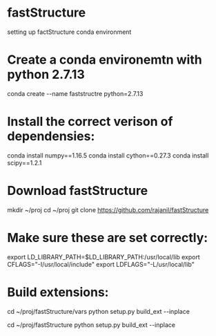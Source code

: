 # fastStructure
setting up factStructure conda environment 


# Create a conda environemtn with python 2.7.13
conda create --name faststructre python=2.7.13

# Install the correct verison of dependensies:
conda install numpy==1.16.5
conda install cython==0.27.3
conda install scipy==1.2.1

# Download fastStructure
mkdir ~/proj
cd ~/proj
git clone https://github.com/rajanil/fastStructure

# Make sure these are set correctly:
export LD_LIBRARY_PATH=$LD_LIBRARY_PATH:/usr/local/lib
export CFLAGS="-I/usr/local/include"
export LDFLAGS="-L/usr/local/lib"

# Build extensions:
cd ~/proj/fastStructure/vars
python setup.py build_ext --inplace

cd ~/proj/fastStructure
python setup.py build_ext --inplace
